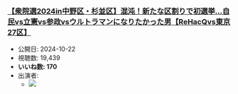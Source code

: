 ### [【衆院選2024in中野区・杉並区】混沌！新たな区割りで初選挙…自民vs立憲vs参政vsウルトラマンになりたかった男【ReHacQvs東京27区】](https://www.youtube.com/watch?v=9pjkazH95Js)
-   公開日: 2024-10-22
-   視聴数: 19,439
-   **いいね数: 170**
-   出演者: 
    - [![](https://img.youtube.com/vi/9pjkazH95Js/hqdefault.jpg)](https://www.youtube.com/watch?v=9pjkazH95Js)
